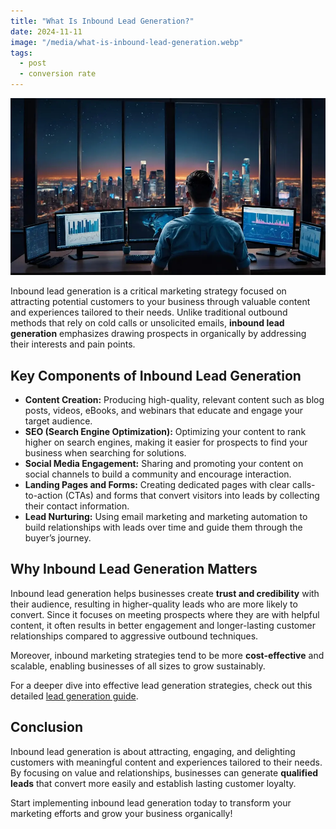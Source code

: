 ```yaml
---
title: "What Is Inbound Lead Generation?"
date: 2024-11-11
image: "/media/what-is-inbound-lead-generation.webp"
tags:
  - post
  - conversion rate
---
```


![What Is Inbound Lead Generation?](/media/what-is-inbound-lead-generation.webp)

Inbound lead generation is a critical marketing strategy focused on attracting potential customers to your business through valuable content and experiences tailored to their needs. Unlike traditional outbound methods that rely on cold calls or unsolicited emails, **inbound lead generation** emphasizes drawing prospects in organically by addressing their interests and pain points.

## Key Components of Inbound Lead Generation

- **Content Creation:** Producing high-quality, relevant content such as blog posts, videos, eBooks, and webinars that educate and engage your target audience.
- **SEO (Search Engine Optimization):** Optimizing your content to rank higher on search engines, making it easier for prospects to find your business when searching for solutions.
- **Social Media Engagement:** Sharing and promoting your content on social channels to build a community and encourage interaction.
- **Landing Pages and Forms:** Creating dedicated pages with clear calls-to-action (CTAs) and forms that convert visitors into leads by collecting their contact information.
- **Lead Nurturing:** Using email marketing and marketing automation to build relationships with leads over time and guide them through the buyer’s journey.

## Why Inbound Lead Generation Matters

Inbound lead generation helps businesses create **trust and credibility** with their audience, resulting in higher-quality leads who are more likely to convert. Since it focuses on meeting prospects where they are with helpful content, it often results in better engagement and longer-lasting customer relationships compared to aggressive outbound techniques.

Moreover, inbound marketing strategies tend to be more **cost-effective** and scalable, enabling businesses of all sizes to grow sustainably.

For a deeper dive into effective lead generation strategies, check out this detailed [lead generation guide](https://leadcraftr.com/posts/lead-generation/).

## Conclusion

Inbound lead generation is about attracting, engaging, and delighting customers with meaningful content and experiences tailored to their needs. By focusing on value and relationships, businesses can generate **qualified leads** that convert more easily and establish lasting customer loyalty.

Start implementing inbound lead generation today to transform your marketing efforts and grow your business organically!
